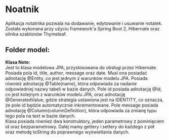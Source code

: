 # Noatnik

Aplikacja notatnika pozwala na dodawanie, edytowanie i usuwanie notatek. Została wykonana przy użyciu framework'a Spring Boot 2, Hibernate oraz silnika szablonów Thymeleaf.

## Folder model:
**Klasa Note:**  
Jest to klasa modelowa JPA, przystosowana do obsługi przez Hibernate. Posiada pola id, title, author, message oraz date. Musi ona posiadać adnotację @Entity, co jest jednym z warunków modelu JPA. Posiada również adnotację @Table(name), która odpowiada za nadanie odpowiedniej nazwy tabeli w bazie danych. Pole id posiada adnotację @Id, co jest kolejnym z warunków modelu JPA, oraz adnotację @GeneratedValue, gdzie strategia ustawiona jest na IDENTITY, co oznacza, że pole id będzie automatycznie inkrementowane. Pole message posiada adnotację @Column(columnDefinition), która odpowiada za zmianę typu tego pola na text w bazie danych.  
Klasa posiada również dwa konstruktory, jeden parametrowy z pominięciem id oraz bezparametrowy. Dalej mamy gettery i settery do każdego z pół oraz metodę toString do poprawnego wyświetlania danych.
